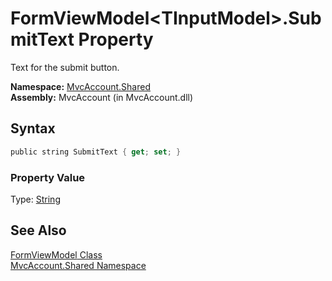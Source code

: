 FormViewModel&lt;TInputModel>.SubmitText Property
=================================================
Text for the submit button.

**Namespace:** [MvcAccount.Shared][1]  
**Assembly:** MvcAccount (in MvcAccount.dll)

Syntax
------

```csharp
public string SubmitText { get; set; }
```

### Property Value
Type: [String][2]

See Also
--------
[FormViewModel<TInputModel> Class][3]  
[MvcAccount.Shared Namespace][1]  

[1]: ../README.md
[2]: http://msdn.microsoft.com/en-us/library/s1wwdcbf
[3]: README.md